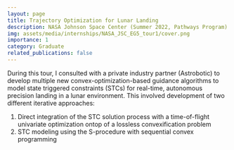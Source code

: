 ```yaml
---
layout: page
title: Trajectory Optimization for Lunar Landing
description: NASA Johnson Space Center (Summer 2022, Pathways Program)
img: assets/media/internships/NASA_JSC_EG5_tour1/cover.png
importance: 1
category: Graduate
related_publications: false
---
```


During this tour, I consulted with a private industry partner (Astrobotic) to develop multiple new convex-optimization-based guidance algorithms to model state triggered constraints (STCs) for real-time, autonomous precision landing in a lunar environment. This involved development of two different iterative approaches:
<ol>
    <li> Direct integration of the STC solution process with a time-of-flight univariate optimization ontop of a lossless convexification problem </li>
    <li> STC modeling using the S-procedure with sequential convex programming </li>
</ol>